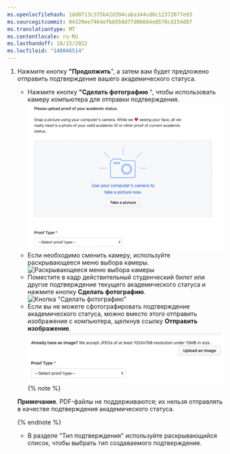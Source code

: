 ```yaml
---
ms.openlocfilehash: 1dd0713c375b42d394caba344cd0c12372077e93
ms.sourcegitcommit: 04329ee7464efbb558d77d06664e8578cd154d87
ms.translationtype: MT
ms.contentlocale: ru-RU
ms.lasthandoff: 10/15/2022
ms.locfileid: "148046514"
---
```

1. Нажмите кнопку **"Продолжить**", а затем вам будет предложено отправить подтверждение вашего академического статуса.
   - Нажмите кнопку **"Сделать фотографию** ", чтобы использовать камеру компьютера для отправки подтверждения.
     ![Кнопка для использования камеры с целью сфотографироваться](/assets/images/help/education/upload-proof-status.png)
   - Если необходимо сменить камеру, используйте раскрывающееся меню выбора камеры.
    ![Раскрывающееся меню выбора камеры](/assets/images/help/education/camera-drop-down.png)
   - Поместите в кадр действительный студенческий билет или другое подтверждение текущего академического статуса и нажмите кнопку **Сделать фотографию**.
    ![Кнопка "Сделать фотографию"](/assets/images/help/education/take-photo-button.png)
   - Если вы не можете сфотографировать подтверждение академического статуса, можно вместо этого отправить изображение с компьютера, щелкнув ссылку **Отправить изображение**.
     ![Ссылка "Отправить изображение"](/assets/images/help/education/upload-image-link.png) {% note %}

    **Примечание**. PDF-файлы не поддерживаются; их нельзя отправлять в качестве подтверждения академического статуса.

    {% endnote %}
   - В разделе "Тип подтверждения" используйте раскрывающийся список, чтобы выбрать тип создаваемого подтверждения.
